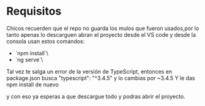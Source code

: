 # Requisitos
Chicos recuerden que el repo no guarda los mulos que fueron usados,por lo tanto apenas lo
descarguen abran el proyecto desde el VS code y desde la consola usan estos comandos:

- \`npm install`\
- \`ng serve`\

Tal vez te salga un error de la versión de TypeScript, entonces en package.json busca "typescript": "^3.4.5" y lo cambias por ~3.4.5
Y le das npm install de nuevo

y con eso ya esperas a que descargue todo y podras abrir el proyecto.
